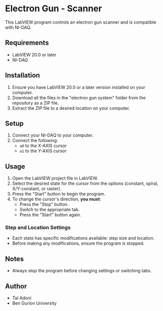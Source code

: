 # Electron Gun - Scanner

This LabVIEW program controls an electron gun scanner and is compatible with NI-DAQ.

## Requirements
- LabVIEW 20.0 or later
- NI-DAQ

## Installation
1. Ensure you have LabVIEW 20.0 or a later version installed on your computer.
2. Download all the files in the "electron gun system" folder from the repository as a ZIP file.
3. Extract the ZIP file to a desired location on your computer.

## Setup
1. Connect your NI-DAQ to your computer.
2. Connect the following:
   - `a0` to the X-AXIS cursor
   - `a1` to the Y-AXIS cursor

## Usage
1. Open the LabVIEW project file in LabVIEW.
2. Select the desired state for the cursor from the options (constant, spiral, X/Y-constant, or raster).
3. Press the "Start" button to begin the program.
4. To change the cursor's direction, **you must**:
   - Press the "Stop" button.
   - Switch to the appropriate tab.
   - Press the "Start" button again.

### Step and Location Settings
- Each state has specific modifications available: step size and location.
- Before making any modifications, ensure the program is stopped.

## Notes
- Always stop the program before changing settings or switching tabs.

## Author
- Tal Adoni
- Ben Gurion University
